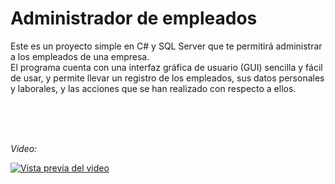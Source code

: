 <h1>Administrador de empleados</h1>
Este es un proyecto simple en C# y SQL Server que te permitirá administrar a los empleados de una empresa. <br>
El programa cuenta con una interfaz gráfica de usuario (GUI) sencilla y fácil de usar, y permite llevar un registro de los empleados, sus datos personales y laborales, y las acciones que se han realizado con respecto a ellos.

<br><br><br>

*Video:*

[![Vista previa del video](https://imgur.com/lQPTRhS.jpg)](https://vimeo.com/822993036?share=copy)

